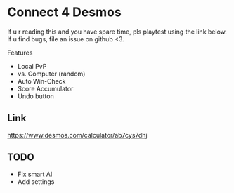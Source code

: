 # Connect 4 Desmos

If u r reading this and you have spare time, pls playtest using the link below.
If u find bugs, file an issue on github <3.

Features
 * Local PvP
 * vs. Computer (random)
 * Auto Win-Check
 * Score Accumulator
 * Undo button

## Link

https://www.desmos.com/calculator/ab7cys7dhj

## TODO

* Fix smart AI
* Add settings
